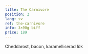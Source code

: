 ```yaml
---
title: The Carnivore
position: 2
lang: sv
ref: the-carnivore
info: 3×90g biff
price: 189
---
```


Cheddarost, bacon, karamelliserad lök
